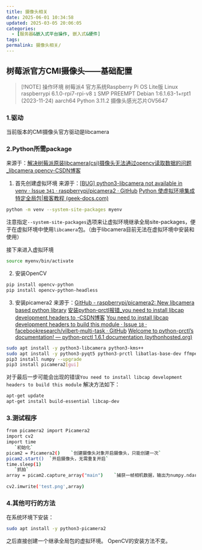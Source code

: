 ```yaml
---
title: 摄像头相关
date: 2025-06-01 10:34:58
updated: 2025-03-05 20:06:05
categories:
  - [服务器&嵌入式平台操作, 嵌入式&硬件]
tags:
permalink: 摄像头相关/
---
```


## 树莓派官方CMI摄像头——基础配置

> [!NOTE] 操作环境
> 树莓派4 官方系统Raspberry Pi OS Lite版
> Linux raspberrypi 6.1.0-rpi7-rpi-v8 `1` SMP PREEMPT Debian 1:6.1.63-1+rpt1 (2023-11-24) aarch64
> Python 3.11.2
> 摄像头感光芯片OV5647
> 
### 1.驱动
当前版本的CMI摄像头官方驱动是libcamera
### 2.Python所需package
来源于：[解决树莓派原装libcamera(csi)摄像头无法通过opencv读取数据的问题_libcamera opencv-CSDN博客](https://blog.csdn.net/zhangmou_9008/article/details/134047114)

1. 首先创建虚拟环境
来源于：[[BUG] python3-libcamera not available in venv · Issue `341` · raspberrypi/picamera2 · GitHub](https://github.com/raspberrypi/picamera2/issues/341)
[Python 使虚拟环境集成特定全局包|极客教程 (geek-docs.com)](https://geek-docs.com/python/python-ask-answer/71_python_make_virtualenv_inherit_specific_packages_from_your_global_sitepackages.html)

```bash
python -m venv --system-site-packages myenv
```
注意指定`--system-site-packages`选项来让虚拟环境继承全局site-packages，便于在虚拟环境中使用`libcamera`包。（由于libcamera目前无法在虚拟环境中安装和使用）

接下来进入虚拟环境
```bash
source myenv/bin/activate
```

2. 安装OpenCV
```bash
pip install opencv-python
pip install opencv-python-headless
```

3. 安装picamera2
来源于：[GitHub - raspberrypi/picamera2: New libcamera based python library](https://github.com/raspberrypi/picamera2)
[安装python-prctl报错_you need to install libcap development headers to -CSDN博客](https://blog.csdn.net/xyxyxxxy/article/details/108729329)
[You need to install libcap development headers to build this module · Issue `18` · facebookresearch/vilbert-multi-task · GitHub](https://github.com/facebookresearch/vilbert-multi-task/issues/18)
[Welcome to python-prctl’s documentation! — python-prctl 1.6.1 documentation (pythonhosted.org)](https://pythonhosted.org/python-prctl/)
```bash
sudo apt install -y python3-libcamera python3-kms++
sudo apt install -y python3-pyqt5 python3-prctl libatlas-base-dev ffmpeg python3-pip
pip3 install numpy --upgrade
pip3 install picamera2[gui]
```

对于最后一步可能会出现的错误`You need to install libcap development headers to build this module` 解决方法如下：
```bash
apt-get update
apt-get install build-essential libcap-dev
```

### 3.测试程序
```bash
from picamera2 import Picamera2  
import cv2  
import time  
   `初始化`  
picam2 = Picamera2()    `创建摄像头对象开启摄像头，只能创建一次`  
picam2.start()  `开启摄像头，无需重复开启`  
time.sleep(1)  
   `抓拍`  
array = picam2.capture_array("main")    `捕获一帧相机数据，输出为numpy.ndarray类型，与opencv无缝连接`  
  
cv2.imwrite('test.png',array)
```

### 4.其他可行的方法
在系统环境下安装：
```bash
sudo apt install -y python3-picamera2
```

之后直接创建一个继承全局包的虚拟环境。
OpenCV的安装方法不变。